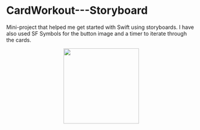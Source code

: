 # CardWorkout---Storyboard
Mini-project that helped me get started with Swift using storyboards. I have also used SF Symbols for the button image and a timer to iterate through the cards.
<p align="center">
<img src="https://github.com/DomnicaTeodor/CardWorkout---Storyboard/assets/119111488/65c22291-ae9a-4415-b070-559409262c80" width="200"/>
</p>
